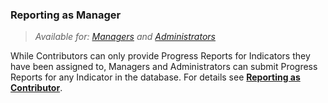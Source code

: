 ### Reporting as Manager

> _Available for: [Managers](/managers/manager.md) and [Administrators](/admins/admin.md)_

While Contributors can only provide Progress Reports for Indicators they have been assigned to, Managers and Administrators can submit Progress Reports for any Indicator in the database. For details see **[Reporting as Contributor](/contributors/reporting.md)**.
